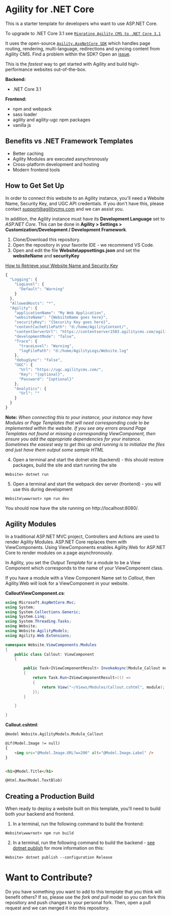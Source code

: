 # Agility for .NET Core
This is a starter template for developers who want to use ASP.NET Core.

To upgrade to .NET Core 3.1 see [`Migrating Agility CMS to .NET Core 3.1`](https://agilitycms.zendesk.com/hc/en-us/articles/360048983591)

It uses the open-source [`Agility.AspNetCore SDK`](https://github.com/agility/Agility.AspNetCore) which handles page routing, rendering, multi-language, redirections and syncing content from Agility CMS. Find a problem within the SDK? Open an [issue](https://github.com/agility/Agility.AspNetCore/issues).


This is the *fastest* way to get started with Agility and build high-performance websites out-of-the-box. 

**Backend:**
- .NET Core 3.1

**Frontend:**
- npm and webpack
- sass loader
- agility and agility-ugc npm packages
- vanilla js

## Benefits vs .NET Framework Templates
- Better caching
- Agility Modules are executed asnychronously
- Cross-platform development and hosting
- Modern frontend tools

## How to Get Set Up
In order to connect this website to an Agility instance, you'll need a Website Name, Security Key, and UGC API credentials. If you don't have this, please contact support@agilitycms.com and we can assist you. 

In addition, the Agility instance must have its **Development Language** set to *ASP.NET Core*. This can be done in **Agility > Settings > Customization/Development / Development Framework**.


1. Clone/Download this repository.
2. Open the repository in your favorite IDE - we recommend VS Code.
3. Open and edit the file **Website\appsettings.json** and set the **websiteName** and **securityKey** 

[How to Retrieve your Website Name and Security Key](https://help.agilitycms.com/hc/en-us/articles/360029220591-How-to-Retrieve-an-Instance-s-Security-Key)

``` javascript
{
  "Logging": {
    "LogLevel": {
      "Default": "Warning"
    }
  },
  "AllowedHosts": "*",
  "Agility": {
    "applicationName": "My Web Application",
    "websiteName": "{WebsiteName goes here}", 
    "securityKey": "{Security Key goes here}",
    "contentCacheFilePath": "d:/home/AgilityContent/",
    "contentServerUrl": "https://contentserver1503.agilitycms.com/agilitycontentserver.svc",
    "developmentMode": "false",
    "Trace": {
      "traceLevel": "Warning",
      "logFilePath": "d:/home/AgilityLogs/Website.log"
    },
    "debugSync": "false",
    "UGC": {
      "Url": "https://ugc.agilitycms.com/",
      "Key": "{optional}",
      "Password": "{optional}"
    },
    "Analytics": {
      "Url": ""
    }
  }
}
```
**Note:** *When connecting this to your instance, your instance may have Modules or Page Templates that will need corresponding code to be implemented within the website. If you see any errors around Page Templates not found or missing a corresponding ViewComponent, then ensure you add the appropriate dependencies for your instance. Sometimes the easiest way to get this up and running is to initialize the files and just have them output some sample HTML*

4. Open a terminal and start the dotnet site (backend) - this should restore packages, build the site and start running the site
```
Website> dotnet run
```
5. Open a terminal and start the webpack dev server (frontend) - you will use this during development
```
Website\wwwroot> npm run dev
```
You should now have the site running on http://localhost:8080/.

## Agility Modules 
In a traditional ASP.NET MVC project, Controllers and Actions are used to render Agility Modules. ASP.NET Core replaces them with ViewComponents. Using ViewComponents enables Agility.Web for ASP.NET Core to render modules on a page asynchronously.


In Agility, you set the *Output Template* for a module to be a View Component which corresponds to the name of your ViewComponent class.

If you have a module with a View Component Name set to *Callout*, then Agility.Web will look for a ViewComponent in your website.

**CalloutViewComponent.cs**:
``` csharp
using Microsoft.AspNetCore.Mvc;
using System;
using System.Collections.Generic;
using System.Linq;
using System.Threading.Tasks;
using Website;
using Website.AgilityModels;
using Agility.Web.Extensions;

namespace Website.ViewComponents.Modules
{
    public class Callout: ViewComponent
    {

        public Task<IViewComponentResult> InvokeAsync(Module_Callout module) 
        {
            return Task.Run<IViewComponentResult>(() =>
            {
                return View("~/Views/Modules/Callout.cshtml", module);
            });
        }

    }

}
```

**Callout.cshtml**:
``` html
@model Website.AgilityModels.Module_Callout

@if(Model.Image != null)
{
    <img src="@Model.Image.URL?w=200" alt="@Model.Image.Label" />
}


<h1>@Model.Title</h1>

@Html.Raw(Model.TextBlob)
```

## Creating a Production Build
When ready to deploy a website built on this template, you'll need to build both your backend and frontend.

1. In a terminal, run the following command to build the frontend:
```
Website\wwwroot> npm run build
```

2. In a terminal, run the following command to build the backend - [see dotnet publish](https://docs.microsoft.com/en-us/dotnet/core/tools/dotnet-publish?tabs=netcore21) for more information on this:
```
Website> dotnet publish --configuration Release
```

# Want to Contribute?
Do you have something you want to add to this template that you think will benefit others? If so, please use the *fork and pull* model so you can fork this repository and push changes to your personal fork. Then, open a pull request and we can merged it into this repository.
